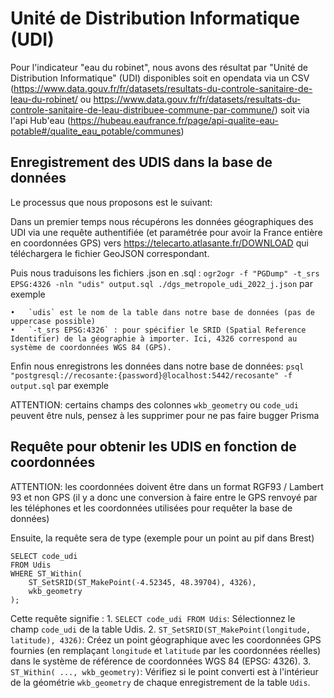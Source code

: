 # Unité de Distribution Informatique (UDI)

Pour l'indicateur "eau du robinet", nous avons des résultat par "Unité de Distribution Informatique" (UDI) disponibles soit en opendata via un CSV (https://www.data.gouv.fr/fr/datasets/resultats-du-controle-sanitaire-de-leau-du-robinet/ ou https://www.data.gouv.fr/fr/datasets/resultats-du-controle-sanitaire-de-leau-distribuee-commune-par-commune/) soit via l'api Hub'eau (https://hubeau.eaufrance.fr/page/api-qualite-eau-potable#/qualite_eau_potable/communes)

## Enregistrement des UDIS dans la base de données

Le processus que nous proposons est le suivant:

Dans un premier temps nous récupérons les données géographiques des UDI via une requête authentifiée (et paramétrée pour avoir la France entière en coordonnées GPS) vers https://telecarto.atlasante.fr/DOWNLOAD qui téléchargera le fichier GeoJSON correspondant.

Puis nous traduisons les fichiers .json en .sql : `ogr2ogr -f "PGDump" -t_srs EPSG:4326 -nln "udis" output.sql ./dgs_metropole_udi_2022_j.json` par exemple

	•	`udis` est le nom de la table dans notre base de données (pas de uppercase possible)
	•	`-t_srs EPSG:4326` : pour spécifier le SRID (Spatial Reference Identifier) de la géographie à importer. Ici, 4326 correspond au système de coordonnées WGS 84 (GPS).

Enfin nous enregistrons les données dans notre base de données: `psql "postgresql://recosante:{password}@localhost:5442/recosante" -f output.sql` par exemple

ATTENTION: certains champs des colonnes `wkb_geometry` ou `code_udi` peuvent être nuls, pensez à les supprimer pour ne pas faire bugger Prisma

## Requête pour obtenir les UDIS en fonction de coordonnées

ATTENTION: les coordonnées doivent être dans un format RGF93 / Lambert 93 et non GPS (il y a donc une conversion à faire entre le GPS renvoyé par les téléphones et les coordonnées utilisées pour requêter la base de données)

Ensuite, la requête sera de type (exemple pour un point au pif dans Brest)

```
SELECT code_udi
FROM Udis
WHERE ST_Within(
    ST_SetSRID(ST_MakePoint(-4.52345, 48.39704), 4326),
    wkb_geometry
);
```

Cette requête signifie :
	1.	`SELECT code_udi FROM Udis`: Sélectionnez le champ `code_udi` de la table ﻿Udis.
	2.	`ST_SetSRID(ST_MakePoint(longitude, latitude), 4326)`: Créez un point géographique avec les coordonnées GPS fournies (en remplaçant `longitude` et `latitude` par les coordonnées réelles) dans le système de référence de coordonnées WGS 84 (EPSG: 4326).
	3.	`ST_Within( ..., wkb_geometry)`: Vérifiez si le point converti est à l'intérieur de la géométrie `wkb_geometry` de chaque enregistrement de la table `Udis`.